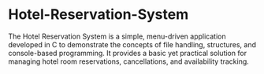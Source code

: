 # Hotel-Reservation-System
The Hotel Reservation System is a simple, menu-driven application developed in C to demonstrate the concepts of file handling, structures, and console-based programming. It provides a basic yet practical solution for managing hotel room reservations, cancellations, and availability tracking.
